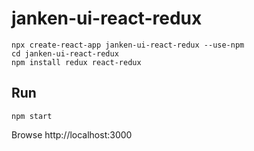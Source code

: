 # janken-ui-react-redux

```
npx create-react-app janken-ui-react-redux --use-npm
cd janken-ui-react-redux
npm install redux react-redux
```

## Run

```
npm start
```

Browse http://localhost:3000

